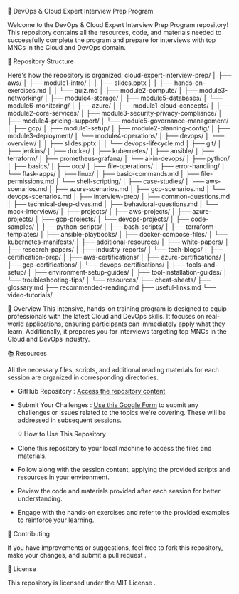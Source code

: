 🚀 DevOps & Cloud Expert Interview Prep Program

Welcome to the  DevOps & Cloud Expert Interview Prep Program  repository! This repository contains all the resources, code, and materials needed to successfully complete the program and prepare for interviews with top MNCs in the Cloud and DevOps domain.

📁 Repository Structure

Here's how the repository is organized:
cloud-expert-interview-prep/
│
├── aws/
│   ├── module1-intro/
│   │   ├── slides.pptx
│   │   ├── hands-on-exercises.md
│   │   └── quiz.md
│   ├── module2-compute/
│   ├── module3-networking/
│   ├── module4-storage/
│   ├── module5-databases/
│   └── module6-monitoring/
│
├── azure/
│   ├── module1-cloud-concepts/
│   ├── module2-core-services/
│   ├── module3-security-privacy-compliance/
│   ├── module4-pricing-support/
│   └── module5-governance-management/
│
├── gcp/
│   ├── module1-setup/
│   ├── module2-planning-config/
│   ├── module3-deployment/
│   └── module4-operations/
│
├── devops/
│   ├── overview/
│   │   ├── slides.pptx
│   │   └── devops-lifecycle.md
│   ├── git/
│   ├── jenkins/
│   ├── docker/
│   ├── kubernetes/
│   ├── ansible/
│   ├── terraform/
│   ├── prometheus-grafana/
│   └── ai-in-devops/
│
├── python/
│   ├── basics/
│   ├── oop/
│   ├── file-operations/
│   ├── error-handling/
│   └── flask-apps/
│
├── linux/
│   ├── basic-commands.md
│   ├── file-permissions.md
│   └── shell-scripting/
│
├── case-studies/
│   ├── aws-scenarios.md
│   ├── azure-scenarios.md
│   ├── gcp-scenarios.md
│   └── devops-scenarios.md
│
├── interview-prep/
│   ├── common-questions.md
│   ├── technical-deep-dives.md
│   ├── behavioral-questions.md
│   └── mock-interviews/
│
├── projects/
│   ├── aws-projects/
│   ├── azure-projects/
│   ├── gcp-projects/
│   └── devops-projects/
│
├── code-samples/
│   ├── python-scripts/
│   ├── bash-scripts/
│   ├── terraform-templates/
│   ├── ansible-playbooks/
│   ├── docker-compose-files/
│   └── kubernetes-manifests/
│
├── additional-resources/
│   ├── white-papers/
│   ├── research-papers/
│   ├── industry-reports/
│   └── tech-blogs/
│
├── certification-prep/
│   ├── aws-certifications/
│   ├── azure-certifications/
│   ├── gcp-certifications/
│   └── devops-certifications/
│
├── tools-and-setup/
│   ├── environment-setup-guides/
│   ├── tool-installation-guides/
│   └── troubleshooting-tips/
│
└── resources/
    ├── cheat-sheets/
    ├── glossary.md
    ├── recommended-reading.md
    ├── useful-links.md
    └── video-tutorials/
    
📝 Overview
This intensive, hands-on training program is designed to equip professionals with the latest Cloud and DevOps skills. It focuses on real-world applications, ensuring participants can immediately apply what they learn. Additionally, it prepares you for interviews targeting top MNCs in the Cloud and DevOps industry.

📚 Resources

All the necessary files, scripts, and additional reading materials for each session are organized in corresponding directories. 

-  GitHub Repository : [Access the repository content](https://github.com/sa2408031/batch-repo.git)
-  Submit Your Challenges : [Use this Google Form](https://forms.gle/yprdPQpFXNbuaeMH8) to submit any challenges or issues related to the topics we're covering. These will be addressed in subsequent sessions.

   💡 How to Use This Repository

-  Clone  this repository to your local machine to access the files and materials.
-  Follow along  with the session content, applying the provided scripts and resources in your environment.
-  Review  the code and materials provided after each session for better understanding.
-  Engage  with the hands-on exercises and refer to the provided examples to reinforce your learning.

  🤝 Contributing

If you have improvements or suggestions, feel free to  fork  this repository, make your changes, and submit a  pull request .

   📜 License

This repository is licensed under the  MIT License .




